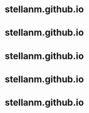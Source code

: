 # stellanm.github.io
# stellanm.github.io
# stellanm.github.io
# stellanm.github.io
# stellanm.github.io

